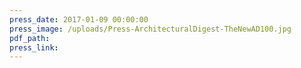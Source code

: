 ```yaml
---
press_date: 2017-01-09 00:00:00
press_image: /uploads/Press-ArchitecturalDigest-TheNewAD100.jpg
pdf_path:
press_link:
---
```

